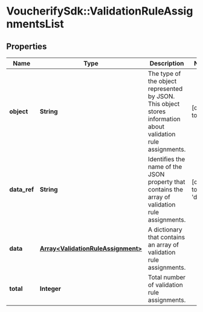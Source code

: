 # VoucherifySdk::ValidationRuleAssignmentsList

## Properties

| Name | Type | Description | Notes |
| ---- | ---- | ----------- | ----- |
| **object** | **String** | The type of the object represented by JSON. This object stores information about validation rule assignments. | [default to &#39;list&#39;] |
| **data_ref** | **String** | Identifies the name of the JSON property that contains the array of validation rule assignments. | [default to &#39;data&#39;] |
| **data** | [**Array&lt;ValidationRuleAssignment&gt;**](ValidationRuleAssignment.md) | A dictionary that contains an array of validation rule assignments. |  |
| **total** | **Integer** | Total number of validation rule assignments. |  |


